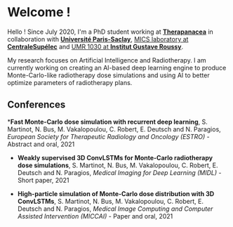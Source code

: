 # Welcome !

Hello ! Since July 2020, I'm a PhD student working at [**Therapanacea**](https://www.therapanacea.eu/) in collaboration with [**Université Paris-Saclay**](https://www.universite-paris-saclay.fr/), [MICS laboratory at **CentraleSupélec**](http://www.mics.centralesupelec.fr/) and [UMR 1030 at **Institut Gustave Roussy**](https://www.gustaveroussy.fr/fr/umr-1030).

My research focuses on Artificial Intelligence and Radiotherapy. I am currently working on creating an AI-based deep learning engine to produce Monte-Carlo-like radiotherapy dose simulations and using AI to better optimize parameters of radiotherapy plans.


## Conferences

*__Fast Monte-Carlo dose simulation with recurrent deep learning__, S. Martinot, N. Bus, M. Vakalopoulou, C. Robert, E. Deutsch and N. Paragios, *European Society for Therapeutic Radiology and Oncology (ESTRO)* - Abstract and oral, 2021

* **Weakly supervised 3D ConvLSTMs for Monte-Carlo radiotherapy dose simulations**, S. Martinot, N. Bus, M. Vakalopoulou, C. Robert, E. Deutsch and N. Paragios, *Medical Imaging for Deep Learning (MIDL)* - Short paper, 2021

* **High-particle simulation of Monte-Carlo dose distribution with 3D ConvLSTMs**, S. Martinot, N. Bus, M. Vakalopoulou, C. Robert, E. Deutsch and N. Paragios, *Medical Image Computing and Computer Assisted Intervention (MICCAI)* - Paper and oral, 2021
